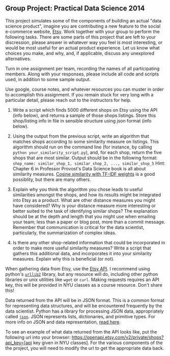 Group Project: Practical Data Science 2014
------------------------------------------

This project simulates some of the components of building an actual "data science product", imagine you are contributing a new feature to the social e-commerce website, [Etsy](http://www.etsy.com). Work together with your group to perform the following tasks. There are some parts of this project that are left to your discression, please answer in whatever way you feel is most interesting, or would be most useful for an actual product experience. Let us know what choices you make, and why, and, if applicable, discuss any unexplored alternatives. 

Turn in one assignment per team, recording the names of all participating members. Along with your responses, please include all code and scripts used, in addition to some sample output.

Use google, course notes, and whatever resources you can muster in order to accomplish this assignment. If you remain stuck for very long with a particular detail, please reach out to the instructors for help. 




1. Write a script which finds 5000 different shops on Etsy using the API (info below), and returns a sample of those shops listings. Store this shop/listing info in file in sensible structure using json format (info below).

2. Using the output from the previous script, write an algorithm that matches shops according to some similarity measure on listings. This algorithm
should run on the command line (for instance, by calling `python your_similarity_script.py`), and, for each shop, return the five shops that are most similar. Output should be in the following format:
`shop_name: similar_shop_1, similar_shop_2, ..., similar_shop_5`
Hint: Chapter 6 in Professor Provost's Data Science book is all about similarity measures. [Cosine similarity with TF-IDF weights](http://stackoverflow.com/a/12128777) is a good possiblity, but there are many others.

3. Explain why you think the algorithm you chose leads to useful similarities amongst the shops, and how its results might be integrated into Etsy as a product. What are other distance measures you might have considered? Why is your distance measure more interesting or better suited to the task of identifying similar shops? The explanation should be at the depth and length that you might use when emailing your team; less than a paper or blog post, more than a commit message. Remember that communication is critical for the data scientist, particularly, the summarization of complex ideas.

4. Is there any other shop-related information that could be incorporated in order to make more useful similarity measures? Write a script that gathers this additional data, and incorporates it into your similarity measures. Explain why this is beneficial (or not).


When gathering data from Etsy, use the [Etsy API](http://developer.etsy.com/). I recommend using python's [`urllib2`](https://docs.python.org/2/howto/urllib2.html) library, but any resource will do, including other python libraries or unix utilities like `wget` or `curl`.  Making requests requires an API key, this will be provided in NYU classes as a course resource. Don't share this!

Data returned from the API will be in JSON format. This is a common format for representing data structures, and will be encountered frequently by the data scientist. Python has a library for processing  JSON data, appropriately called [`json`](https://docs.python.org/2/library/json.html). JSON represents lists, dictionaries, and primitive types. For more info on JSON and data representation, [read here](https://docs.google.com/document/d/1QG7r_dx9BOi3geuZyaLLpqm51gCutIYrVoD6NGWMEX0/pub). 

To see an example of what data returned from the API looks like, put the following url into your browser: https://openapi.etsy.com/v2/private/shops?api_key=[api key given in NYU classes]. For the various components of the the project, you will need to modify the url to get the appropriate data back.

